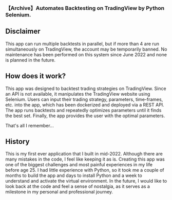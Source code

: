 ### 【Archive】Automates Backtesting on TradingView by Python Selenium.

## Disclaimer  
This app can run multiple backtests in parallel, but if more than 4 are run simultaneously on TradingView, the account may be temporarily banned. No maintenance has been performed on this system since June 2022 and none is planned in the future.
  
## How does it work?  
  
This app was designed to backtest trading strategies on TradingView. Since an API is not available, it manipulates the TradingView website using Selenium. Users can input their trading strategy, parameters, time-frames, etc. into the app, which has been dockerized and deployed via a REST API. The app runs backtests and repeatedly optimizes parameters until it finds the best set. Finally, the app provides the user with the optimal parameters.
   
That's all I remember...  
  
## History  
  
This is my first ever application that I built in mid-2022. Although there are many mistakes in the code, I feel like keeping it as is. Creating this app was one of the biggest challenges and most painful experiences in my life before age 25. I had little experience with Python, so it took me a couple of months to build the app and days to install Python and a week to understand and activate the virtual environment. In the future, I would like to look back at the code and feel a sense of nostalgia, as it serves as a milestone in my personal and professional journey. 
